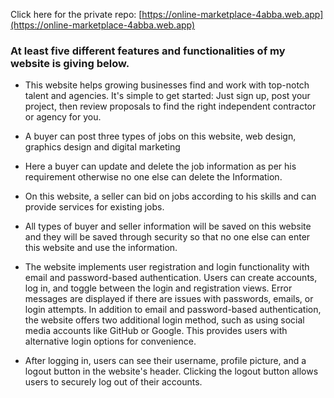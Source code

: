 

Click here for the private repo: [https://online-marketplace-4abba.web.app](https://online-marketplace-4abba.web.app)


###  At least five  different features and functionalities of my website is giving below.

* This website helps growing businesses find and work with top-notch talent and agencies. It's simple to get started: Just sign up, post your project, then review proposals to find the right independent contractor or agency for you.

* A buyer can post three types of jobs on this website, web design, graphics design and digital marketing

* Here a buyer can update and delete the job information as per his requirement otherwise no one else can delete the  Information. 

* On this website, a seller can bid on jobs according to his skills and can provide services for existing jobs.

* All types of buyer and seller information will be saved on this website and they will be saved through security so that no one else can enter this website and use the information.

* The website implements user registration and login functionality with email and password-based authentication. Users can create accounts, log in, and toggle between the login and registration views. Error messages are displayed if there are issues with passwords, emails, or login attempts.
In addition to email and password-based authentication, the website offers  two additional login method, such as using social media accounts like  GitHub or Google. This provides users with alternative login options for convenience.

* After logging in, users can see their username, profile picture, and a logout button in the website's header. Clicking the logout button allows users to securely log out of their accounts.